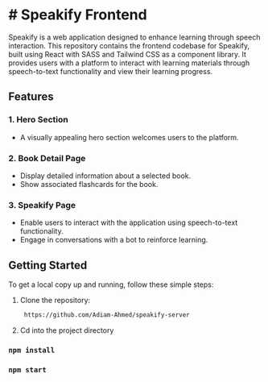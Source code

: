 # # Speakify Frontend

Speakify is a web application designed to enhance learning through speech interaction. This repository contains the frontend codebase for Speakify, built using React with SASS and Tailwind CSS as a component library.
It provides users with a platform to interact with learning materials through speech-to-text functionality and view their learning progress.

## Features

### 1. Hero Section
- A visually appealing hero section welcomes users to the platform.

### 2. Book Detail Page
- Display detailed information about a selected book.
- Show associated flashcards for the book.

### 3. Speakify Page
- Enable users to interact with the application using speech-to-text functionality.
- Engage in conversations with a bot to reinforce learning.



## Getting Started

To get a local copy up and running, follow these simple steps:

1. Clone the repository:
   ```sh
    https://github.com/Adiam-Ahmed/speakify-server

2. Cd into the project directory 


 ### `npm install` 

  ### `npm start` 